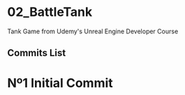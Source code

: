 # 02_BattleTank
Tank Game from Udemy's Unreal Engine Developer Course

## Commits List
# Nº1 Initial Commit
